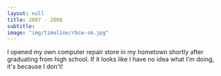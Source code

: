 ```yaml
---
layout: null
title: 2007 - 2008
subtitle:
image: "img/timeline/rbcw-sm.jpg"
---
```

I opened my own computer repair store in my hometown shortly after graduating from high school. If it looks like I have no idea what I'm doing, it's because I don't!